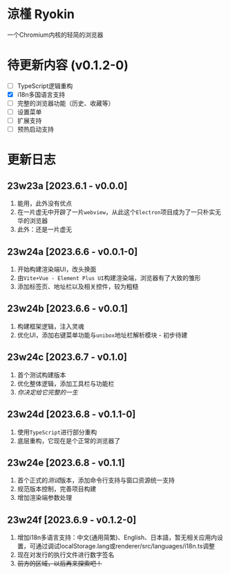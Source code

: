 # 涼槿 Ryokin

一个Chromium内核的轻简的浏览器

# 待更新内容 (v0.1.2-0)

- [ ] TypeScript逻辑重构
- [X] i18n多国语言支持
- [ ] 完整的浏览器功能（历史、收藏等）
- [ ] 设置菜单
- [ ] 扩展支持
- [ ] 预热启动支持

# 更新日志

## 23w23a [2023.6.1 - v0.0.0]

1. 能用，此外没有优点
2. 在一片虚无中开辟了一片`webview`，从此这个`Electron`项目成为了一只朴实无华的浏览器
3. 此外：还是一片虚无

## 23w24a [2023.6.6 - v0.0.1-0]

1. 开始构建渲染端UI，改头换面
1. 由`Vite+Vue - Element Plus UI`构建渲染端，浏览器有了大致的雏形
2. 添加标签页、地址栏以及相关控件，较为粗糙

## 23w24b [2023.6.6 - v0.0.1]

1. 构建框架逻辑，注入灵魂
2. 优化UI，添加右键菜单功能与`unibox`地址栏解析模块 - 初步待建

## 23w24c [2023.6.7 - v0.1.0]

1. 首个测试构建版本
2. 优化整体逻辑，添加工具栏与功能栏
3. *你决定给它完整的一生*

## 23w24d [2023.6.8 - v0.1.1-0]

1. 使用`TypeScript`进行部分重构
2. 底层重构，它现在是个正常的浏览器了

## 23w24e [2023.6.8 - v0.1.1]

1. 首个正式的*测试*版本，添加命令行支持与窗口资源统一支持
2. 规范版本控制，完善项目构建
3. 增加渲染端参数处理

## 23w24f [2023.6.9 - v0.1.2-0]

1. 增加i18n多语言支持：中文(通用简繁)、English、日本語，暂无相关应用内设置，可通过调试localStorage.lang或renderer/src/languages/i18n.ts调整
2. 现在对发行的执行文件进行数字签名
3. ~~前方的区域，以后再来探索吧！~~
